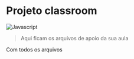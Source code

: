 # Projeto classroom 
![Javascript](https://upload.wikimedia.org/wikipedia/commons/thumb/9/99/Unofficial_JavaScript_logo_2.svg/260px-Unofficial_JavaScript_logo_2.svg.png "Javascript")

> Aqui ficam os arquivos de apoio da sua aula
<p>Com todos os arquivos</p>
